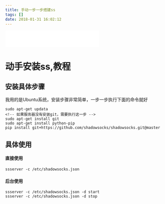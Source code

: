```yaml
---
title: 手动一步一步搭建ss
tags: []
date: 2018-01-31 16:02:12
---
```

<iframe frameborder="no" border="0" marginwidth="0" marginheight="0" width=298 height=52 src="//music.163.com/outchain/player?type=0&id=611811413&auto=1&height=32"></iframe>

# 动手安装ss,教程

##  安装具体步骤

 我用的是Ubuntu系统，安装步骤非常简单，一步一步执行下面的命令就好

```
sudo apt-get updata
<!-- 如果服务器没有安装git，需要执行这一步 -->
sudo apt-get install git
sudo apt-get install python-pip
pip install git+https://github.com/shadowsocks/shadowsocks.git@master
```

## 具体使用

#### 直接使用


```
ssserver -c /etc/shadowsocks.json
```

#### 后台使用

```
ssserver -c /etc/shadowsocks.json -d start
ssserver -c /etc/shadowsocks.json -d stop
```